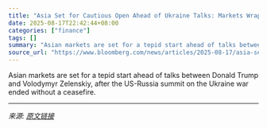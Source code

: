 ```yaml
---
title: "Asia Set for Cautious Open Ahead of Ukraine Talks: Markets Wrap"
date: 2025-08-17T22:42:44+08:00
categories: ["finance"]
tags: []
summary: "Asian markets are set for a tepid start ahead of talks between Donald Trump and Volodymyr Zelenskiy, after the US-Russia summit on the Ukraine war ended without a ceasefire."
source_url: "https://www.bloomberg.com/news/articles/2025-08-17/asia-set-for-cautious-open-ahead-of-ukraine-talks-markets-wrap"
---
```


Asian markets are set for a tepid start ahead of talks between Donald Trump and Volodymyr Zelenskiy, after the US-Russia summit on the Ukraine war ended without a ceasefire.

---

*来源: [原文链接](https://www.bloomberg.com/news/articles/2025-08-17/asia-set-for-cautious-open-ahead-of-ukraine-talks-markets-wrap)*
